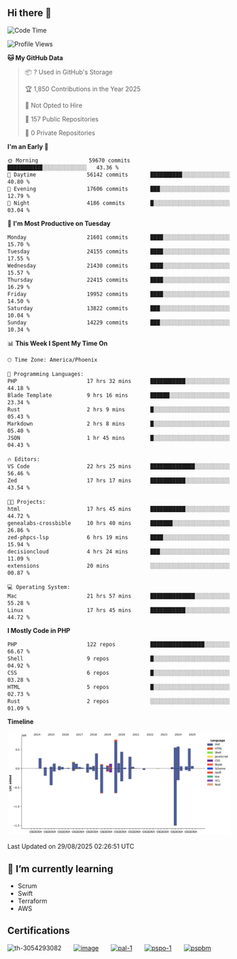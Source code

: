 ## Hi there 👋

<!--START_SECTION:waka-->
![Code Time](http://img.shields.io/badge/Code%20Time-11%2C638%20hrs%2018%20mins-blue)

![Profile Views](http://img.shields.io/badge/Profile%20Views-0-blue)

**🐱 My GitHub Data** 

> 📦 ? Used in GitHub's Storage 
 > 
> 🏆 1,850 Contributions in the Year 2025
 > 
> 🚫 Not Opted to Hire
 > 
> 📜 157 Public Repositories 
 > 
> 🔑 0 Private Repositories 
 > 
**I'm an Early 🐤** 

```text
🌞 Morning                59670 commits       ███████████░░░░░░░░░░░░░░   43.36 % 
🌆 Daytime                56142 commits       ██████████░░░░░░░░░░░░░░░   40.80 % 
🌃 Evening                17606 commits       ███░░░░░░░░░░░░░░░░░░░░░░   12.79 % 
🌙 Night                  4186 commits        █░░░░░░░░░░░░░░░░░░░░░░░░   03.04 % 
```
📅 **I'm Most Productive on Tuesday** 

```text
Monday                   21601 commits       ████░░░░░░░░░░░░░░░░░░░░░   15.70 % 
Tuesday                  24155 commits       ████░░░░░░░░░░░░░░░░░░░░░   17.55 % 
Wednesday                21430 commits       ████░░░░░░░░░░░░░░░░░░░░░   15.57 % 
Thursday                 22415 commits       ████░░░░░░░░░░░░░░░░░░░░░   16.29 % 
Friday                   19952 commits       ████░░░░░░░░░░░░░░░░░░░░░   14.50 % 
Saturday                 13822 commits       ███░░░░░░░░░░░░░░░░░░░░░░   10.04 % 
Sunday                   14229 commits       ███░░░░░░░░░░░░░░░░░░░░░░   10.34 % 
```


📊 **This Week I Spent My Time On** 

```text
🕑︎ Time Zone: America/Phoenix

💬 Programming Languages: 
PHP                      17 hrs 32 mins      ███████████░░░░░░░░░░░░░░   44.18 % 
Blade Template           9 hrs 16 mins       ██████░░░░░░░░░░░░░░░░░░░   23.34 % 
Rust                     2 hrs 9 mins        █░░░░░░░░░░░░░░░░░░░░░░░░   05.43 % 
Markdown                 2 hrs 8 mins        █░░░░░░░░░░░░░░░░░░░░░░░░   05.40 % 
JSON                     1 hr 45 mins        █░░░░░░░░░░░░░░░░░░░░░░░░   04.43 % 

🔥 Editors: 
VS Code                  22 hrs 25 mins      ██████████████░░░░░░░░░░░   56.46 % 
Zed                      17 hrs 17 mins      ███████████░░░░░░░░░░░░░░   43.54 % 

🐱‍💻 Projects: 
html                     17 hrs 45 mins      ███████████░░░░░░░░░░░░░░   44.72 % 
genealabs-crossbible     10 hrs 40 mins      ███████░░░░░░░░░░░░░░░░░░   26.86 % 
zed-phpcs-lsp            6 hrs 19 mins       ████░░░░░░░░░░░░░░░░░░░░░   15.94 % 
decisioncloud            4 hrs 24 mins       ███░░░░░░░░░░░░░░░░░░░░░░   11.09 % 
extensions               20 mins             ░░░░░░░░░░░░░░░░░░░░░░░░░   00.87 % 

💻 Operating System: 
Mac                      21 hrs 57 mins      ██████████████░░░░░░░░░░░   55.28 % 
Linux                    17 hrs 45 mins      ███████████░░░░░░░░░░░░░░   44.72 % 
```

**I Mostly Code in PHP** 

```text
PHP                      122 repos           █████████████████░░░░░░░░   66.67 % 
Shell                    9 repos             █░░░░░░░░░░░░░░░░░░░░░░░░   04.92 % 
CSS                      6 repos             █░░░░░░░░░░░░░░░░░░░░░░░░   03.28 % 
HTML                     5 repos             █░░░░░░░░░░░░░░░░░░░░░░░░   02.73 % 
Rust                     2 repos             ░░░░░░░░░░░░░░░░░░░░░░░░░   01.09 % 
```



**Timeline**

![Lines of Code chart](https://raw.githubusercontent.com/mikebronner/mikebronner/master/assets/bar_graph.png)


 Last Updated on 29/08/2025 02:26:51 UTC
<!--END_SECTION:waka-->

<!--
**mikebronner/mikebronner** is a ✨ _special_ ✨ repository because its `README.md` (this file) appears on your GitHub profile.

Here are some ideas to get you started:

- 🔭 I’m currently working on ...
- 🌱 I’m currently learning ...
- 👯 I’m looking to collaborate on ...
- 🤔 I’m looking for help with ...
- 💬 Ask me about ...
- 📫 How to reach me: ...
- 😄 Pronouns: ...
- ⚡ Fun fact: ...
-->

## 🌱 I’m currently learning

- Scrum
- Swift
- Terraform
- AWS

## Certifications

![th-3054293082](https://user-images.githubusercontent.com/1791050/208267034-c5006f82-ae89-41eb-9478-7106c5aba070.jpg)
&nbsp;&nbsp;&nbsp;&nbsp;&nbsp;
[![image](https://images.credly.com/size/100x100/images/a2790314-008a-4c3d-9553-f5e84eb359ba/image.png)](https://www.credly.com/users/mike-bronner)
&nbsp;&nbsp;&nbsp;&nbsp;&nbsp;
[![pal-1](https://images.credly.com/size/100x100/images/78c772ee-6b3c-4348-ac66-58ac5a2cf581/image.png)](https://www.credly.com/users/mike-bronner)
&nbsp;&nbsp;&nbsp;&nbsp;&nbsp;
[![pspo-1](https://images.credly.com/size/100x100/images/591762c5-fae7-49c6-b326-e1756979928d/image.png)](https://www.credly.com/users/mike-bronner)
&nbsp;&nbsp;&nbsp;&nbsp;&nbsp;
[![pspbm](https://images.credly.com/size/100x100/images/55a21a78-59af-4294-810e-e4014e9ca1be/image.png)](https://www.credly.com/users/mike-bronner)
